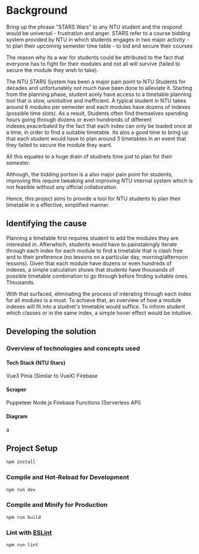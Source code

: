 # Background

Bring up the phrase "STARS Wars" to any NTU student and the respond would be universal - frustration and anger. 
STARS refer to a course bidding system provided by NTU in which students engages in two major activity 
    - to plan their upcoming semester time table
    - to bid and secure their courses

The reason why its a war for students could be attributed to the fact that everyone has to fight for their modules and not all will survive (failed to secure the module they wish to take).

The NTU STARS System has been a major pain point to NTU Students for decades and unfortunately not much have been done to alleviate it. Starting from the planning phase, student aonly have access to a timetable planning tool that is slow, unintuitive and inefficient. A typical student in NTU takes around 6 modules per semester and each modules have dozens of indexes (possible time slots). As a result, Students often find themselves spending hours going through dozens or even hundrends of different indexes,exacerbated by the fact that each index can only be loaded once at a time, in order to find a suitable timetable. Its alos a good time to bring up that each student would have to plan around 3 timetables in an event that they failed to secure the module they want.

All this equates to a huge drain of studnets time just to plan for their semester.

Although, the bidding portion is a also major pain point for students, improving this require tweaking and improving NTU internal system which is not feasible without any official collaboration.

Hence, this project aims to provide a tool for NTU students to plan their timetable in a effective, simplified manner.


## Identifying the cause
Planning a timetable first requires student to add the modules they are interested in. Afterwhich, students would have to painstakingly iterate through each index for each module to find a timetable that is clash free and to their preference (no lessons on a particular day, morning/afternoon lessons). Given that each module have dozens or even hundreds of indexes, a simple calculation shows that students have thousands of possible timetable combination to go through before finding suitable ones. Thousands.

With that surfaced, eliminating the process of interating through each index for all modules is a must. To achieve that, an overview of how a module indexes will fit into a studnet's timetable would suffice. To inform student which classes or in the same index, a simple hover effect would be intuitive.

## Developing the solution

### Overview of technologies and concepts used
#### Tech Stack (NTU Stars)
Vue3
Pinia (Similar to VueX)
Firebase

#### Scraper
Puppeteer
Node.js
Firebase Functions (Serverless API)

#### Diagram

a


## Project Setup

```sh
npm install
```

### Compile and Hot-Reload for Development

```sh
npm run dev
```

### Compile and Minify for Production

```sh
npm run build
```

### Lint with [ESLint](https://eslint.org/)

```sh
npm run lint
```
